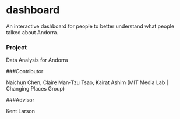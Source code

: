 # dashboard

An interactive dashboard for people to better understand what people talked about Andorra.

### Project

Data Analysis for Andorra

###Contributor

Naichun Chen, Claire Man-Tzu Tsao, Kairat Ashim (MIT Media Lab | Changing Places Group)

###Advisor

Kent Larson
